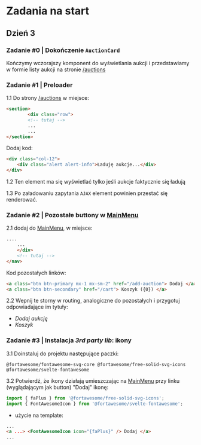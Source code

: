 # Zadania na start

## Dzień 3

### Zadanie #0 | Dokończenie `AuctionCard`

Kończymy wczorajszy komponent do wyświetlania aukcji i przedstawiamy w formie listy aukcji na stronie [/auctions](<./src/routes/(pages)/auctions/+page.svelte>)

### Zadanie #1 | Preloader

1.1 Do strony [/auctions](<./src/routes/(pages)/auctions/+page.svelte>) w miejsce:

```html
<section>
		<div class="row">
		<!-- tutaj -->
		...
		...
</section>
```

Dodaj kod:

```html
<div class="col-12">
	<div class="alert alert-info">Ładuję aukcje...</div>
</div>
```

1.2 Ten element ma się wyświetlać tylko jeśli aukcje faktycznie się ładują

1.3 Po załadowaniu zapytania `AJAX` element powinien przestać się renderować.

### Zadanie #2 | Pozostałe buttony w [MainMenu](./src/lib/components/MainMenu.svelte)

2.1 dodaj do [MainMenu](./src/lib/components/MainMenu.svelte), w miejsce:

```html
....
	...
	</div>
	<!-- tutaj -->
</nav>
```

Kod pozostałych linków:

```html
<a class="btn btn-primary mx-1 mx-sm-2" href="/add-auction"> Dodaj </a>
<a class="btn btn-secondary" href="/cart"> Koszyk ({0}) </a>
```

2.2 Wepnij te storny w routing, analogiczne do pozostałych i przygotuj odpowiadające im tytuły:

- _Dodaj aukcję_
- _Koszyk_

### Zadanie #3 | Instalacja _3rd party lib_: ikony

3.1 Doinstaluj do projektu następujące paczki:

```shell
@fortawesome/fontawesome-svg-core @fortawesome/free-solid-svg-icons @fortawesome/svelte-fontawesome
```

3.2 Potwierdź, że ikony działają umieszczając na [MainMenu](./src/lib/components/MainMenu.svelte) przy linku (wyglądającym jak button) "Dodaj" ikonę:

```typescript
import { faPlus } from '@fortawesome/free-solid-svg-icons';
import { FontAwesomeIcon } from '@fortawesome/svelte-fontawesome';
```

- użycie na template:

```html
...
<a ...> <FontAwesomeIcon icon="{faPlus}" /> Dodaj </a>
...
```
